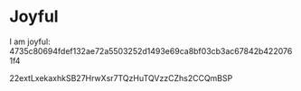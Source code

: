 # Joyful

I am joyful: 4735c80694fdef132ae72a5503252d1493e69ca8bf03cb3ac67842b4220761f4


22extLxekaxhkSB27HrwXsr7TQzHuTQVzzCZhs2CCQmBSP
